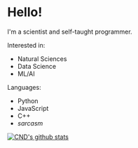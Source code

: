 # Hello!

I'm a scientist and self-taught programmer.

Interested in:
- Natural Sciences
- Data Science
- ML/AI

Languages:
- Python
- JavaScript
- C++
- *sarcasm*

[![CND's github stats](https://github-readme-stats.vercel.app/api?username=CreateNDiscover&theme=darcula&show_icons=true)](https://github.com/CreateNDiscover)
